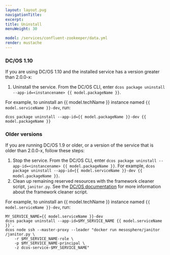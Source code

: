 ```yaml
---
layout: layout.pug
navigationTitle:
excerpt:
title: Uninstall
menuWeight: 30

model: /services/confluent-zookeeper/data.yml
render: mustache
---
```


<!-- Imported from git@github.com:mesosphere/dcos-zookeeper.git:update-docs -->

<!-- THIS CONTENT DUPLICATES THE DC/OS OPERATION GUIDE -->

### DC/OS 1.10

If you are using DC/OS 1.10 and the installed service has a version greater than 2.0.0-x:

1. Uninstall the service. From the DC/OS CLI, enter `dcos package uninstall --app-id=<instancename> {{ model.packageName }}`.

For example, to uninstall an {{ model.techName }} instance named `{{ model.serviceName }}-dev`, run:

```shell
dcos package uninstall --app-id={{ model.packageName }}-dev {{ model.packageName }}
```

### Older versions

If you are running DC/OS 1.9 or older, or a version of the service that is older than 2.0.0-x, follow these steps:

1. Stop the service. From the DC/OS CLI, enter `dcos package uninstall --app-id=<instancename> {{ model.packageName }}`.
   For example, `dcos package uninstall --app-id={{ model.serviceName }}-dev {{ model.packageName }}`.
1. Clean up remaining reserved resources with the framework cleaner script, `janitor.py`. See the [DC/OS documentation](/1.9/deploying-services/uninstall/#framework-cleaner) for more information about the framework cleaner script.

For example, to uninstall an {{ model.techName }} instance named `{{ model.serviceName }}-dev`, run:

```shell
MY_SERVICE_NAME={{ model.serviceName }}-dev
dcos package uninstall --app-id=$MY_SERVICE_NAME {{ model.serviceName }}`.
dcos node ssh --master-proxy --leader "docker run mesosphere/janitor /janitor.py \
    -r $MY_SERVICE_NAME-role \
    -p $MY_SERVICE_NAME-principal \
    -z dcos-service-$MY_SERVICE_NAME"
```

<!-- END DUPLICATE BLOCK -->
